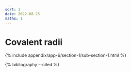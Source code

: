 ```yaml
---
sort: 1
date: 2022-08-25
maths: 1
---
```


# Covalent radii

{% include appendix/app-6/section-1/sub-section-1.html %}

{% bibliography --cited %}

